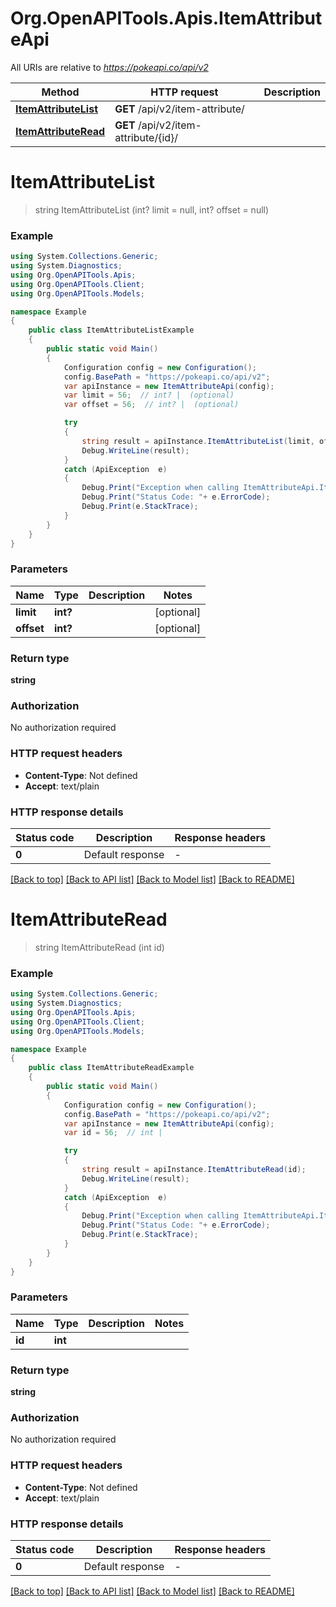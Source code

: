 # Org.OpenAPITools.Apis.ItemAttributeApi

All URIs are relative to *https://pokeapi.co/api/v2*

Method | HTTP request | Description
------------- | ------------- | -------------
[**ItemAttributeList**](ItemAttributeApi.md#itemattributelist) | **GET** /api/v2/item-attribute/ | 
[**ItemAttributeRead**](ItemAttributeApi.md#itemattributeread) | **GET** /api/v2/item-attribute/{id}/ | 


<a name="itemattributelist"></a>
# **ItemAttributeList**
> string ItemAttributeList (int? limit = null, int? offset = null)



### Example
```csharp
using System.Collections.Generic;
using System.Diagnostics;
using Org.OpenAPITools.Apis;
using Org.OpenAPITools.Client;
using Org.OpenAPITools.Models;

namespace Example
{
    public class ItemAttributeListExample
    {
        public static void Main()
        {
            Configuration config = new Configuration();
            config.BasePath = "https://pokeapi.co/api/v2";
            var apiInstance = new ItemAttributeApi(config);
            var limit = 56;  // int? |  (optional) 
            var offset = 56;  // int? |  (optional) 

            try
            {
                string result = apiInstance.ItemAttributeList(limit, offset);
                Debug.WriteLine(result);
            }
            catch (ApiException  e)
            {
                Debug.Print("Exception when calling ItemAttributeApi.ItemAttributeList: " + e.Message );
                Debug.Print("Status Code: "+ e.ErrorCode);
                Debug.Print(e.StackTrace);
            }
        }
    }
}
```

### Parameters

Name | Type | Description  | Notes
------------- | ------------- | ------------- | -------------
 **limit** | **int?**|  | [optional] 
 **offset** | **int?**|  | [optional] 

### Return type

**string**

### Authorization

No authorization required

### HTTP request headers

 - **Content-Type**: Not defined
 - **Accept**: text/plain


### HTTP response details
| Status code | Description | Response headers |
|-------------|-------------|------------------|
| **0** | Default response |  -  |

[[Back to top]](#) [[Back to API list]](../README.md#documentation-for-api-endpoints) [[Back to Model list]](../README.md#documentation-for-models) [[Back to README]](../README.md)

<a name="itemattributeread"></a>
# **ItemAttributeRead**
> string ItemAttributeRead (int id)



### Example
```csharp
using System.Collections.Generic;
using System.Diagnostics;
using Org.OpenAPITools.Apis;
using Org.OpenAPITools.Client;
using Org.OpenAPITools.Models;

namespace Example
{
    public class ItemAttributeReadExample
    {
        public static void Main()
        {
            Configuration config = new Configuration();
            config.BasePath = "https://pokeapi.co/api/v2";
            var apiInstance = new ItemAttributeApi(config);
            var id = 56;  // int | 

            try
            {
                string result = apiInstance.ItemAttributeRead(id);
                Debug.WriteLine(result);
            }
            catch (ApiException  e)
            {
                Debug.Print("Exception when calling ItemAttributeApi.ItemAttributeRead: " + e.Message );
                Debug.Print("Status Code: "+ e.ErrorCode);
                Debug.Print(e.StackTrace);
            }
        }
    }
}
```

### Parameters

Name | Type | Description  | Notes
------------- | ------------- | ------------- | -------------
 **id** | **int**|  | 

### Return type

**string**

### Authorization

No authorization required

### HTTP request headers

 - **Content-Type**: Not defined
 - **Accept**: text/plain


### HTTP response details
| Status code | Description | Response headers |
|-------------|-------------|------------------|
| **0** | Default response |  -  |

[[Back to top]](#) [[Back to API list]](../README.md#documentation-for-api-endpoints) [[Back to Model list]](../README.md#documentation-for-models) [[Back to README]](../README.md)

